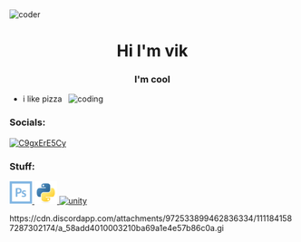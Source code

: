 <img align="center" alt="coder" width="1200" hight="100" src="https://cdn.discordapp.com/attachments/972533899462836334/1111841587287302174/a_58add4010003210ba69a1e4e57b86c0a.gif">
<h1 align="center">Hi I'm vik</h1>
<h3 align="center">I'm cool</h3>

<img align="right" alt="coding" width="400" src="https://cdn.discordapp.com/attachments/972533899462836334/1111841587287302174/a_58add4010003210ba69a1e4e57b86c0a.gif">

- i like pizza

<h3 align="left">Socials:</h3>
<p align="left">
<a href="https://discord.gg/C9gxErE5Cy" target="blank"><img align="center" src="https://raw.githubusercontent.com/rahuldkjain/github-profile-readme-generator/master/src/images/icons/Social/discord.svg" alt="C9gxErE5Cy" height="30" width="40" /></a>
</p>

<h3 align="left">Stuff:</h3>
<p align="left"> <a href="https://www.photoshop.com/en" target="_blank" rel="noreferrer"> <img src="https://raw.githubusercontent.com/devicons/devicon/master/icons/photoshop/photoshop-line.svg" alt="photoshop" width="40" height="40"/> </a> <a href="https://www.python.org" target="_blank" rel="noreferrer"> <img src="https://raw.githubusercontent.com/devicons/devicon/master/icons/python/python-original.svg" alt="python" width="40" height="40"/> </a> <a href="https://unity.com/" target="_blank" rel="noreferrer"> <img src="https://www.vectorlogo.zone/logos/unity3d/unity3d-icon.svg" alt="unity" width="40" height="40"/> </a> </p>
https://cdn.discordapp.com/attachments/972533899462836334/1111841587287302174/a_58add4010003210ba69a1e4e57b86c0a.gi

